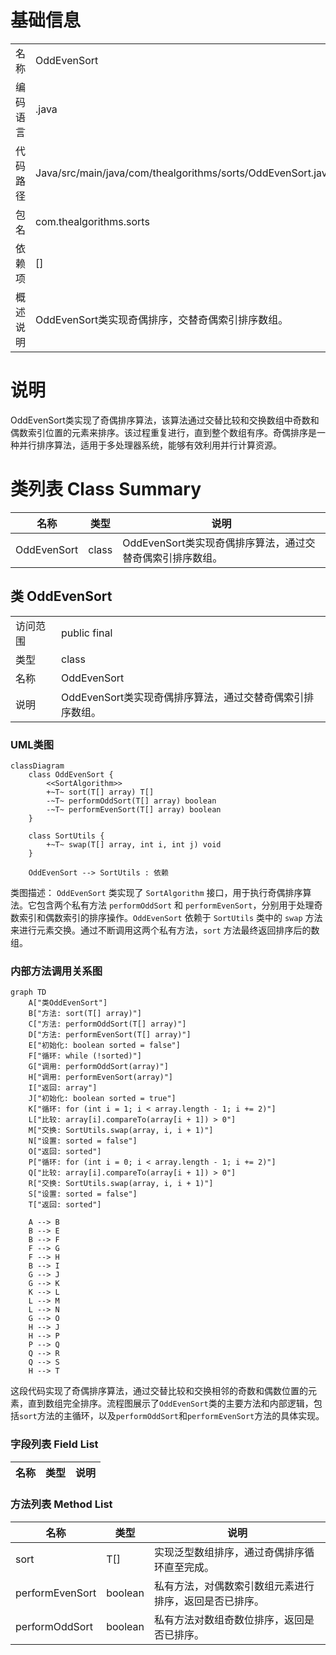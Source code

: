 # 基础信息

|      |      |
|------|------|
| 名称 | OddEvenSort |
| 编码语言 | .java |
| 代码路径 | Java/src/main/java/com/thealgorithms/sorts/OddEvenSort.java |
| 包名 | com.thealgorithms.sorts |
| 依赖项 | [] |
| 概述说明 | OddEvenSort类实现奇偶排序，交替奇偶索引排序数组。 |

# 说明

OddEvenSort类实现了奇偶排序算法，该算法通过交替比较和交换数组中奇数和偶数索引位置的元素来排序。该过程重复进行，直到整个数组有序。奇偶排序是一种并行排序算法，适用于多处理器系统，能够有效利用并行计算资源。

# 类列表 Class Summary

| 名称   | 类型  | 说明 |
|-------|------|-------------|
| OddEvenSort | class | OddEvenSort类实现奇偶排序算法，通过交替奇偶索引排序数组。 |



## 类 OddEvenSort

|      |      |
|------|------|
| 访问范围 | public final |
| 类型 | class |
| 名称 | OddEvenSort |
| 说明 | OddEvenSort类实现奇偶排序算法，通过交替奇偶索引排序数组。 |


### UML类图

```mermaid
classDiagram
    class OddEvenSort {
        <<SortAlgorithm>>
        +~T~ sort(T[] array) T[]
        -~T~ performOddSort(T[] array) boolean
        -~T~ performEvenSort(T[] array) boolean
    }

    class SortUtils {
        +~T~ swap(T[] array, int i, int j) void
    }

    OddEvenSort --> SortUtils : 依赖
```

类图描述：
`OddEvenSort` 类实现了 `SortAlgorithm` 接口，用于执行奇偶排序算法。它包含两个私有方法 `performOddSort` 和 `performEvenSort`，分别用于处理奇数索引和偶数索引的排序操作。`OddEvenSort` 依赖于 `SortUtils` 类中的 `swap` 方法来进行元素交换。通过不断调用这两个私有方法，`sort` 方法最终返回排序后的数组。


### 内部方法调用关系图

```mermaid
graph TD
    A["类OddEvenSort"]
    B["方法: sort(T[] array)"]
    C["方法: performOddSort(T[] array)"]
    D["方法: performEvenSort(T[] array)"]
    E["初始化: boolean sorted = false"]
    F["循环: while (!sorted)"]
    G["调用: performOddSort(array)"]
    H["调用: performEvenSort(array)"]
    I["返回: array"]
    J["初始化: boolean sorted = true"]
    K["循环: for (int i = 1; i < array.length - 1; i += 2)"]
    L["比较: array[i].compareTo(array[i + 1]) > 0"]
    M["交换: SortUtils.swap(array, i, i + 1)"]
    N["设置: sorted = false"]
    O["返回: sorted"]
    P["循环: for (int i = 0; i < array.length - 1; i += 2)"]
    Q["比较: array[i].compareTo(array[i + 1]) > 0"]
    R["交换: SortUtils.swap(array, i, i + 1)"]
    S["设置: sorted = false"]
    T["返回: sorted"]

    A --> B
    B --> E
    B --> F
    F --> G
    F --> H
    B --> I
    G --> J
    G --> K
    K --> L
    L --> M
    L --> N
    G --> O
    H --> J
    H --> P
    P --> Q
    Q --> R
    Q --> S
    H --> T
```

这段代码实现了奇偶排序算法，通过交替比较和交换相邻的奇数和偶数位置的元素，直到数组完全排序。流程图展示了`OddEvenSort`类的主要方法和内部逻辑，包括`sort`方法的主循环，以及`performOddSort`和`performEvenSort`方法的具体实现。

### 字段列表 Field List

| 名称  | 类型  | 说明 |
|-------|-------|------|

### 方法列表 Method List

| 名称  | 类型  | 说明 |
|-------|-------|------|
| sort | T[] | 实现泛型数组排序，通过奇偶排序循环直至完成。 |
| performEvenSort | boolean | 私有方法，对偶数索引数组元素进行排序，返回是否已排序。 |
| performOddSort | boolean | 私有方法对数组奇数位排序，返回是否已排序。 |




